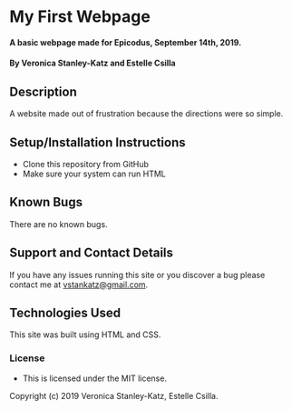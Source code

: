 # My First Webpage
#### A basic webpage made for Epicodus, September 14th, 2019.
#### By Veronica Stanley-Katz and Estelle Csilla

## Description
A website made out of frustration because the directions were so simple.


## Setup/Installation Instructions
* Clone this repository from GitHub
* Make sure your system can run HTML

## Known Bugs
There are no known bugs.

## Support and Contact Details
If you have any issues running this site or you discover a bug please contact me at vstankatz@gmail.com.

## Technologies Used
This site was built using HTML and CSS.

### License
* This is licensed under the MIT license.

Copyright (c) 2019 Veronica Stanley-Katz, Estelle Csilla.
